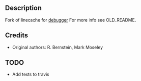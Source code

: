 ## Description
Fork of linecache for [debugger](http://github.com/cldwalker/debugger)
For more info see OLD\_README.

## Credits

* Original authors: R. Bernstein, Mark Moseley

## TODO
* Add tests to travis
